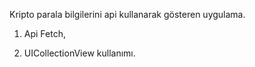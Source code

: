 Kripto parala bilgilerini api kullanarak gösteren uygulama.

1. Api Fetch,  

2. UICollectionView kullanımı. 
